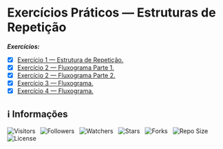 <!-- Título -->
# Exercícios Práticos — Estruturas de Repetição

***Exercícios:***

* [x] [Exercício 1 — Estrutura de Repetição.](https://github.com/Devsgeeknerd/exe-1-est-rep-exe-pra-est-rep-fun)
* [x] [Exercício 2 — Fluxograma Parte 1.](https://github.com/Devsgeeknerd/exe-2-flu-par-1-exe-pra-est-rep-fun)
* [x] [Exercício 2 — Fluxograma Parte 2.](https://github.com/Devsgeeknerd/exe-2-flu-par-2-exe-par-est-rep-fun)
* [x] [Exercício 3 — Fluxograma.](https://github.com/Devsgeeknerd/exe-3-flu-est-rep-fun)
* [x] [Exercício 4 — Fluxograma.](https://github.com/Devsgeeknerd/exe-4-flu-est-rep-fun)

<!-- Informações -->
## &#8505; Informações

![Visitors](https://api.visitorbadge.io/api/visitors?path=Devsgeeknerd%2Fexe-pra-est-rep-fun&label=Visitantes&labelColor=%23700070&labelStyle=none&countColor=%23000fff&style=plastic&color=%23ffffff "Total de Visitantes")
&nbsp;
![Followers](https://img.shields.io/github/followers/Devsgeeknerd?style=p&label=Seguidores&labelColor=800080&color=000fff "Total de Seguidores")
&nbsp;
![Watchers](https://img.shields.io/github/watchers/Devsgeeknerd/exe-pra-est-rep-fun?style=p&label=Observadores&labelColor=800080&color=000fff "Total de Observadores")
&nbsp;
![Stars](https://img.shields.io/github/stars/Devsgeeknerd/exe-pra-est-rep-fun?style=p&label=Estrelas&labelColor=800080&color=000fff "Total de Estrelas")
&nbsp;
![Forks](https://img.shields.io/github/forks/Devsgeeknerd/exe-pra-est-rep-fun?style=p&label=Bifurcações&labelColor=800080&color=000fff "Total de Bifurcações")
&nbsp;
![Repo Size](https://img.shields.io/github/repo-size/Devsgeeknerd/exe-pra-est-rep-fun?style=p&label=Tamanho&labelColor=800080&color=000fff "Tamanho do Repositório")
&nbsp;
![License](https://img.shields.io/github/license/Devsgeeknerd/exe-pra-est-rep-fun?style=p&label=Licença&labelColor=800080&color=000fff "Licença do Repositório")
